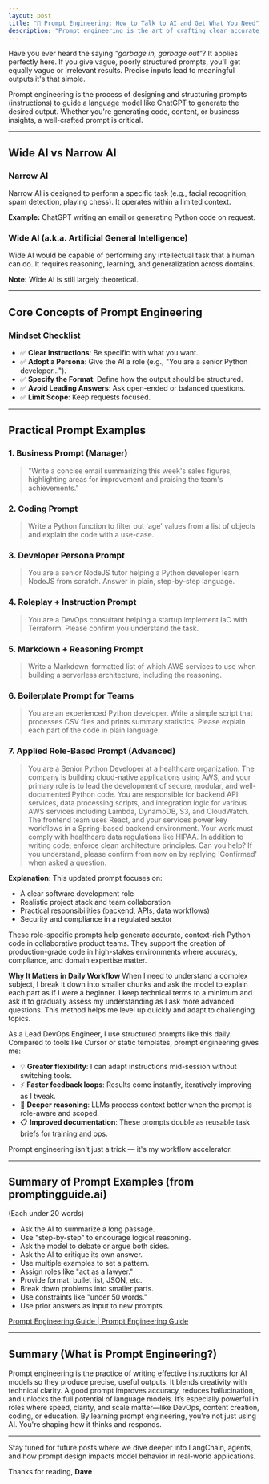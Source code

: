 ```yaml
---
layout: post
title: "🧠 Prompt Engineering: How to Talk to AI and Get What You Need"
description: "Prompt engineering is the art of crafting clear accurate, useful results."
---
```


Have you ever heard the saying *"garbage in, garbage out"*? It applies perfectly here. If you give vague, poorly structured prompts, you'll get equally vague or irrelevant results. Precise inputs lead to meaningful outputs it's that simple.

Prompt engineering is the process of designing and structuring prompts (instructions) to guide a language model like ChatGPT to generate the desired output. Whether you're generating code, content, or business insights, a well-crafted prompt is critical.

---

## Wide AI vs Narrow AI

### Narrow AI

Narrow AI is designed to perform a specific task (e.g., facial recognition, spam detection, playing chess). It operates within a limited context.

**Example:** ChatGPT writing an email or generating Python code on request.

### Wide AI (a.k.a. Artificial General Intelligence)

Wide AI would be capable of performing any intellectual task that a human can do. It requires reasoning, learning, and generalization across domains.

**Note:** Wide AI is still largely theoretical.

---

## Core Concepts of Prompt Engineering

### Mindset Checklist

* ✅ **Clear Instructions**: Be specific with what you want.
* ✅ **Adopt a Persona**: Give the AI a role (e.g., "You are a senior Python developer...").
* ✅ **Specify the Format**: Define how the output should be structured.
* ✅ **Avoid Leading Answers**: Ask open-ended or balanced questions.
* ✅ **Limit Scope**: Keep requests focused.

---

## Practical Prompt Examples

### 1. Business Prompt (Manager)

> "Write a concise email summarizing this week's sales figures, highlighting areas for improvement and praising the team's achievements."

### 2. Coding Prompt

> Write a Python function to filter out 'age' values from a list of objects and explain the code with a use-case.

### 3. Developer Persona Prompt

> You are a senior NodeJS tutor helping a Python developer learn NodeJS from scratch. Answer in plain, step-by-step language.

### 4. Roleplay + Instruction Prompt

> You are a DevOps consultant helping a startup implement IaC with Terraform. Please confirm you understand the task.

### 5. Markdown + Reasoning Prompt

> Write a Markdown-formatted list of which AWS services to use when building a serverless architecture, including the reasoning.

### 6. Boilerplate Prompt for Teams

> You are an experienced Python developer. Write a simple script that processes CSV files and prints summary statistics.
> Please explain each part of the code in plain language.

### 7. Applied Role-Based Prompt (Advanced)

> You are a Senior Python Developer at a healthcare organization. The company is building cloud-native applications using AWS, and your primary role is to lead the development of secure, modular, and well-documented Python code. You are responsible for backend API services, data processing scripts, and integration logic for various AWS services including Lambda, DynamoDB, S3, and CloudWatch. The frontend team uses React, and your services power key workflows in a Spring-based backend environment. Your work must comply with healthcare data regulations like HIPAA. In addition to writing code, enforce clean architecture principles.  Can you help? If you understand, please confirm from now on by replying 'Confirmed' when asked a question.

**Explanation**: This updated prompt focuses on:

* A clear software development role
* Realistic project stack and team collaboration
* Practical responsibilities (backend, APIs, data workflows)
* Security and compliance in a regulated sector

These role-specific prompts help generate accurate, context-rich Python code in collaborative product teams. They support the creation of production-grade code in high-stakes environments where accuracy, compliance, and domain expertise matter.

**Why It Matters in Daily Workflow**
When I need to understand a complex subject, I break it down into smaller chunks and ask the model to explain each part as if I were a beginner. I keep technical terms to a minimum and ask it to gradually assess my understanding as I ask more advanced questions. This method helps me level up quickly and adapt to challenging topics.

As a Lead DevOps Engineer, I use structured prompts like this daily. Compared to tools like Cursor or static templates, prompt engineering gives me:

* 💡 **Greater flexibility**: I can adapt instructions mid-session without switching tools.
* ⚡ **Faster feedback loops**: Results come instantly, iteratively improving as I tweak.
* 🧠 **Deeper reasoning**: LLMs process context better when the prompt is role-aware and scoped.
* 📋 **Improved documentation**: These prompts double as reusable task briefs for training and ops.

Prompt engineering isn't just a trick — it's my workflow accelerator.

---

## Summary of Prompt Examples (from promptingguide.ai)

(Each under 20 words)

* Ask the AI to summarize a long passage.
* Use "step-by-step" to encourage logical reasoning.
* Ask the model to debate or argue both sides.
* Ask the AI to critique its own answer.
* Use multiple examples to set a pattern.
* Assign roles like "act as a lawyer."
* Provide format: bullet list, JSON, etc.
* Break down problems into smaller parts.
* Use constraints like "under 50 words."
* Use prior answers as input to new prompts.

[Prompt Engineering Guide | Prompt Engineering Guide](https://www.promptingguide.ai/)

---

## Summary (What is Prompt Engineering?)

Prompt engineering is the practice of writing effective instructions for AI models so they produce precise, useful outputs. It blends creativity with technical clarity. A good prompt improves accuracy, reduces hallucination, and unlocks the full potential of language models. It’s especially powerful in roles where speed, clarity, and scale matter—like DevOps, content creation, coding, or education. By learning prompt engineering, you're not just using AI. You're shaping how it thinks and responds.

---

Stay tuned for future posts where we dive deeper into LangChain, agents, and how prompt design impacts model behavior in real-world applications.

Thanks for reading, **Dave**

